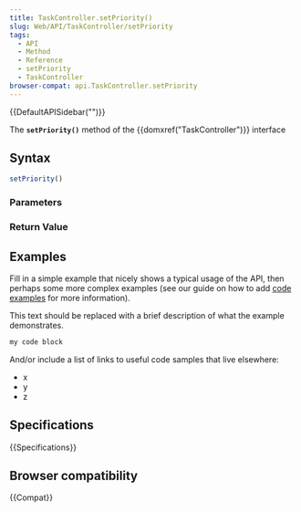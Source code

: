 ```yaml
---
title: TaskController.setPriority()
slug: Web/API/TaskController/setPriority
tags:
  - API
  - Method
  - Reference
  - setPriority
  - TaskController
browser-compat: api.TaskController.setPriority
---
```

{{DefaultAPISidebar("")}}

The **`setPriority()`** method of the {{domxref("TaskController")}} interface 

## Syntax

```js
setPriority()
```

### Parameters



### Return Value



## Examples

Fill in a simple example that nicely shows a typical usage of the API, then perhaps some more complex examples (see our guide on how to add [code examples](/en-US/docs/MDN/Contribute/Structures/Code_examples) for more information).

This text should be replaced with a brief description of what the example demonstrates.

```js
my code block
```

And/or include a list of links to useful code samples that live elsewhere:

*   x
*   y
*   z

## Specifications

{{Specifications}}

## Browser compatibility

{{Compat}}

